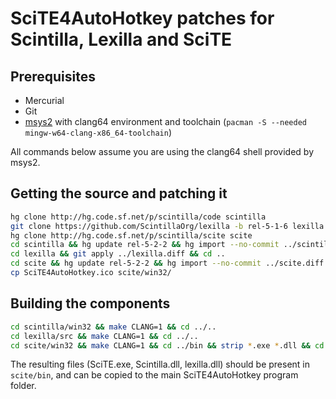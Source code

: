 # SciTE4AutoHotkey patches for Scintilla, Lexilla and SciTE

## Prerequisites

- Mercurial
- Git
- [msys2](https://www.msys2.org/) with clang64 environment and toolchain (`pacman -S --needed mingw-w64-clang-x86_64-toolchain`)

All commands below assume you are using the clang64 shell provided by msys2.

## Getting the source and patching it

```bash
hg clone http://hg.code.sf.net/p/scintilla/code scintilla
git clone https://github.com/ScintillaOrg/lexilla -b rel-5-1-6 lexilla
hg clone http://hg.code.sf.net/p/scintilla/scite scite
cd scintilla && hg update rel-5-2-2 && hg import --no-commit ../scintilla.diff && cd ..
cd lexilla && git apply ../lexilla.diff && cd ..
cd scite && hg update rel-5-2-2 && hg import --no-commit ../scite.diff && cd ..
cp SciTE4AutoHotkey.ico scite/win32/
```

## Building the components

```bash
cd scintilla/win32 && make CLANG=1 && cd ../..
cd lexilla/src && make CLANG=1 && cd ../..
cd scite/win32 && make CLANG=1 && cd ../bin && strip *.exe *.dll && cd ../..
```

The resulting files (SciTE.exe, Scintilla.dll, lexilla.dll) should be present in `scite/bin`, and can be copied to the main SciTE4AutoHotkey program folder.
